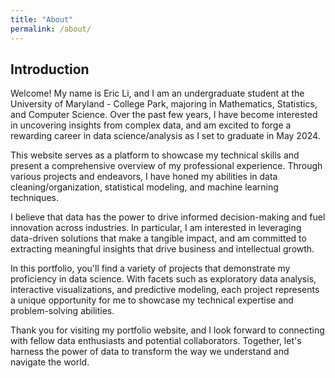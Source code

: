 ```yaml
---
title: "About"
permalink: /about/
---
```


## Introduction

Welcome! My name is Eric Li, and I am an undergraduate student at the University of Maryland - College Park, majoring in Mathematics, Statistics, and Computer Science. Over the past few years, I have become interested in uncovering insights from complex data, and am excited to forge a rewarding career in data science/analysis as I set to graduate in May 2024.

This website serves as a platform to showcase my technical skills and present a comprehensive overview of my professional experience. Through various projects and endeavors, I have honed my abilities in data cleaning/organization, statistical modeling, and machine learning techniques.

I believe that data has the power to drive informed decision-making and fuel innovation across industries. In particular, I am interested in leveraging data-driven solutions that make a tangible impact, and am committed to extracting meaningful insights that drive business and intellectual growth.

In this portfolio, you'll find a variety of projects that demonstrate my proficiency in data science. With facets such as exploratory data analysis, interactive visualizations, and predictive modeling, each project represents a unique opportunity for me to showcase my technical expertise and problem-solving abilities.

Thank you for visiting my portfolio website, and I look forward to connecting with fellow data enthusiasts and potential collaborators. Together, let's harness the power of data to transform the way we understand and navigate the world.
